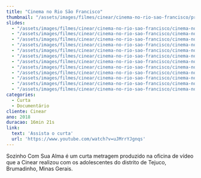```yaml
---
title: "Cinema no Rio São Francisco"
thumbnail: "/assets/images/filmes/cinear/cinema-no-rio-sao-francisco/preview-500x350.jpg"
slides:
  - "/assets/images/filmes/cinear/cinema-no-rio-sao-francisco/cinema-no-rio-sao-francisco (1).jpg"
  - "/assets/images/filmes/cinear/cinema-no-rio-sao-francisco/cinema-no-rio-sao-francisco (2).jpg"
  - "/assets/images/filmes/cinear/cinema-no-rio-sao-francisco/cinema-no-rio-sao-francisco (3).jpg"
  - "/assets/images/filmes/cinear/cinema-no-rio-sao-francisco/cinema-no-rio-sao-francisco (4).jpg"
  - "/assets/images/filmes/cinear/cinema-no-rio-sao-francisco/cinema-no-rio-sao-francisco (5).jpg"
  - "/assets/images/filmes/cinear/cinema-no-rio-sao-francisco/cinema-no-rio-sao-francisco (6).jpg"
  - "/assets/images/filmes/cinear/cinema-no-rio-sao-francisco/cinema-no-rio-sao-francisco (7).jpg"
  - "/assets/images/filmes/cinear/cinema-no-rio-sao-francisco/cinema-no-rio-sao-francisco (8).jpg"
  - "/assets/images/filmes/cinear/cinema-no-rio-sao-francisco/cinema-no-rio-sao-francisco (9).jpg"
  - "/assets/images/filmes/cinear/cinema-no-rio-sao-francisco/cinema-no-rio-sao-francisco (10).jpg"
  - "/assets/images/filmes/cinear/cinema-no-rio-sao-francisco/cinema-no-rio-sao-francisco (11).jpg"
  - "/assets/images/filmes/cinear/cinema-no-rio-sao-francisco/cinema-no-rio-sao-francisco (12).jpg"
categories:
  - Curta
  - Documentário
cliente: Cinear
ano: 2018
duracao: 16min 21s
link:
  text: 'Assista o curta'
  url: 'https://www.youtube.com/watch?v=uJMrrYJgnqs'
---
```


Sozinho Com Sua Alma é um curta metragem produzido na oficina de vídeo que a Cinear realizou com os adolescentes do distrito de Tejuco, Brumadinho, Minas Gerais.


